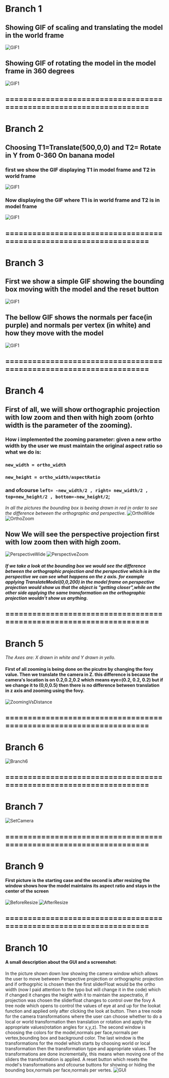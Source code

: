 # Branch 1
## Showing GIF of scaling and translating the model in the world frame
![GIF1](https://github.com/HaifaGraphicsCourses/computergraphics2021-f-r-i-e-n-d-s/blob/master/Images/Scaling%26Translating2.gif)
## Showing GIF of rotating the model in the model frame in 360 degrees
![GIF1](https://github.com/HaifaGraphicsCourses/computergraphics2021-f-r-i-e-n-d-s/blob/master/Images/LocalRotating.gif)
## ===================================================================
# Branch 2
## Choosing T1=Translate(500,0,0) and T2= Rotate in Y from 0-360 On banana model
### first we show the GIF displaying T1 in model frame and T2 in world frame
![GIF1](https://github.com/HaifaGraphicsCourses/computergraphics2021-f-r-i-e-n-d-s/blob/master/Images/T1ModelT2World.gif)
### Now displaying the GIF where T1 is in world frame and T2 is in model frame
![GIF1](https://github.com/HaifaGraphicsCourses/computergraphics2021-f-r-i-e-n-d-s/blob/master/Images/T1WorldT2Model.gif)
## ===================================================================
# Branch 3
## First we show a simple GIF showing the bounding box moving with the model and the reset button
![GIF1](https://github.com/HaifaGraphicsCourses/computergraphics2021-f-r-i-e-n-d-s/blob/master/Images/BB&Reset.gif)
## The bellow GIF shows the normals per face(in purple) and normals per vertex (in white) and how they move with the model
![GIF1](https://github.com/HaifaGraphicsCourses/computergraphics2021-f-r-i-e-n-d-s/blob/master/Images/NormalsGIF.gif)
## ===================================================================
# Branch 4
## First of all, we will show orthographic projection with low zoom and then with high zoom (orhto width is the parameter of the zooming).
### How i implemented the zooming parameter: given a new ortho width by the user we must maintain the original aspect ratio so what we do is:
### `new_width = ortho_width `
### `new_height = ortho_width/aspectRatio`
### and ofcourse `left= -new_width/2 , right= new_width/2 , top=new_height/2 , bottom=-new_height/2`;
 *In all the pictures the bounding box is beeing drawn in red in order to see the difference between the orthographic and perspective.*
![OrthoWide](https://github.com/HaifaGraphicsCourses/computergraphics2021-f-r-i-e-n-d-s/blob/master/Images/OrhtoWide.png)
![OrthoZoom](https://github.com/HaifaGraphicsCourses/computergraphics2021-f-r-i-e-n-d-s/blob/master/Images/ZoomingOrhto.png)
## Now We will see the perspective projection first with low zoom then with high zoom.
![PerspectiveWide](https://github.com/HaifaGraphicsCourses/computergraphics2021-f-r-i-e-n-d-s/blob/master/Images/PerspectiveWide.png)
![PerspectiveZoom](https://github.com/HaifaGraphicsCourses/computergraphics2021-f-r-i-e-n-d-s/blob/master/Images/PerspectiveZoom.png)
##### If we take a look at the bounding box we would see the difference between the orthographic projection and the perspective which is in the perspective we can see what happens on the z axis. for example applying TranslateModel(0,0,200) in the model frame on perspective projection would show us that the object is "getting closer",while on the other side applying the same transformation on the orthographic projection wouldn't show us anything.
## ===================================================================
# Branch 5
*The Axes are: X drawn in white and Y drawn in yello.*
#### First of all zooming is being done on the picutre by changing the fovy value. Then we translate the camera in Z. this difference is because the camera's location is on 0.2,0.2,0.2 which means eye=(0.2, 0.2, 0.2) but if we change it to (0,0,0.5) then there is no difference between translation in z axis and zooming using the fovy.
![ZoomingVsDistance](https://github.com/HaifaGraphicsCourses/computergraphics2021-f-r-i-e-n-d-s/blob/master/Images/Branch5.gif)
## ===================================================================
# Branch 6
![Branch6](https://github.com/HaifaGraphicsCourses/computergraphics2021-f-r-i-e-n-d-s/blob/master/Images/Branch6.gif)
## ===================================================================
# Branch 7
![SetCamera](https://github.com/HaifaGraphicsCourses/computergraphics2021-f-r-i-e-n-d-s/blob/master/Images/SetCamera(aaa).JPG)
## ===================================================================
# Branch 9
#### First picture is the starting case and the second is after resizing the window shows how the model maintains its aspect ratio and stays in the center of the screen
![BeforeResize](https://github.com/HaifaGraphicsCourses/computergraphics2021-f-r-i-e-n-d-s/blob/master/Images/BeforeResize.png)
![AfterResize](https://github.com/HaifaGraphicsCourses/computergraphics2021-f-r-i-e-n-d-s/blob/master/Images/AfterResize.png)
## ===================================================================
# Branch 10
#### A small description about the GUI and a screenshot:
In the picture shown down low showing the camera window which allows the user to move between Perspective projection or orthographic projection and if orthogrphic is chosen then the first sliderFloat would be the ortho width (now I paid attention to the typo but will change it in the code) which if changed it changes the height with it to maintain the aspectratio, if projection was chosen the sliderfloat changes to control over the fovy
A tree node which opens to control the values of eye at and up for the lookat function and applied only after clicking the look at button.
Then a tree node for the camera transformations where the user can choose whether to do a local or world transformation then translation or rotation and apply the appropriate values(rotation angles for x,y,z).
The second window is choosing the colors for the model,normals per face,normals per vertex,bounding box and background color.
The last window is the transformations for the model which starts by choosing world or local transformation then the transformation type and appropriate values.
The transformations are done incrementally, this means when moving one of the sliders the transformation is applied.
A reset button which resets the model's transformations and ofcourse buttons for showing or hiding the bounding box,normals per face,normals per vertes.
![GUI](https://github.com/HaifaGraphicsCourses/computergraphics2021-f-r-i-e-n-d-s/blob/master/Images/GuiPic.png)
